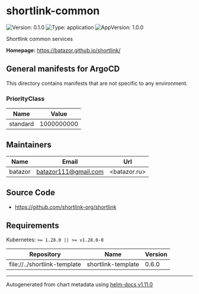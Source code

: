 # shortlink-common

![Version: 0.1.0](https://img.shields.io/badge/Version-0.1.0-informational?style=flat-square) ![Type: application](https://img.shields.io/badge/Type-application-informational?style=flat-square) ![AppVersion: 1.0.0](https://img.shields.io/badge/AppVersion-1.0.0-informational?style=flat-square)

Shortlink common services

**Homepage:** <https://batazor.github.io/shortlink/>

## General manifests for ArgoCD

This directory contains manifests that are not specific to any environment.

### PriorityClass

| Name     | Value      |
|----------|------------|
| standard | 1000000000 |

## Maintainers

| Name | Email | Url |
| ---- | ------ | --- |
| batazor | <batazor111@gmail.com> | <batazor.ru> |

## Source Code

* <https://github.com/shortlink-org/shortlink>

## Requirements

Kubernetes: `>= 1.28.0 || >= v1.28.0-0`

| Repository | Name | Version |
|------------|------|---------|
| file://../shortlink-template | shortlink-template | 0.6.0 |

----------------------------------------------
Autogenerated from chart metadata using [helm-docs v1.11.0](https://github.com/norwoodj/helm-docs/releases/v1.11.0)
